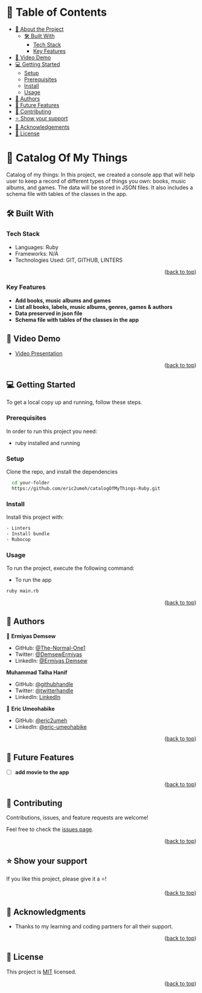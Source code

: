 # 📗 Table of Contents

- [📖 About the Project](#about-project)
  - [🛠 Built With](#built-with)
    - [Tech Stack](#tech-stack)
    - [Key Features](#key-features)
- [🚀 Video Demo ](#-video-demo-)
- [💻 Getting Started](#getting-started)
  - [Setup](#setup)
  - [Prerequisites](#prerequisites)
  - [Install](#install)
  - [Usage](#usage)
- [👥 Authors](#authors)
- [🔭 Future Features](#future-features)
- [🤝 Contributing](#contributing)
- [⭐️ Show your support](#support)
- [🙏 Acknowledgements](#acknowledgements)
- [📝 License](#license)

# 📖 Catalog Of My Things <a name="about-project"></a>

Catalog of my things: In this project, we created a console app that will help user to keep a record of different types of things you own: books, music albums, and games. The data will be stored in JSON files. It also includes a schema file with tables of the classes in the app.

## 🛠 Built With <a name="built-with"></a>

### Tech Stack <a name="tech-stack"></a>

- Languages: Ruby
- Frameworks: N/A
- Technologies Used: GIT, GITHUB, LINTERS

<p align="right">(<a href="#readme-top">back to top</a>)</p>

### Key Features <a name="key-features"></a>

- **Add books, music albums and games**
- **List all books, labels, music albums, genres, games & authors**
- **Data preserved in json file**
- **Schema file with tables of the classes in the app**

<!-- video DEMO -->

## 🚀 Video Demo <a name="video-demo"></a>

- [Video Presentation]()

<p align="right">(<a href="#readme-top">back to top</a>)</p>

## 💻 Getting Started <a name="getting-started"></a>

To get a local copy up and running, follow these steps.

### Prerequisites

In order to run this project you need:

- ruby installed and running

### Setup

Clone the repo, and install the dependencies

```sh
  cd your-folder
  https://github.com/eric2umeh/catalogOfMyThings-Ruby.git
```

### Install

Install this project with:

```sh
- Linters
- Install bundle
- Rubocop
```

### Usage

To run the project, execute the following command:

- To run the app
```sh
ruby main.rb
```

<p align="right">(<a href="#readme-top">back to top</a>)</p>

## 👥 Authors <a name="authors"></a>

👤 **Ermiyas Demsew**

- GitHub: [@The-Normal-One1](https://github.com/The-Normal-One1)
- Twitter: [@DemsewErmiyas](https://twitter.com/DemsewErmiyas)
- LinkedIn: [@Ermiyas Demsew](https://www.linkedin.com/in/ermiyas-demsew-616b1b19a/)

**Muhammad Talha Hanif**

- GitHub: [@githubhandle](https://github.com/Talha-Hanif5666)
- Twitter: [@twitterhandle](https://twitter.com/TalhaHa45039660?t=R4git6jFgsysI4xPxmN-ag&s=09)
- LinkedIn: [LinkedIn](https://www.linkedin.com/in/muhammad-talha-hanif-6b1355116)

👤 **Eric Umeohabike**

- GitHub: [@eric2umeh](https://github.com/eric2umeh)
- LinkedIn: [@eric-umeohabike](https://www.linkedin.com/in/eric-umeohabike/)

<p align="right">(<a href="#readme-top">back to top</a>)</p>

## 🔭 Future Features <a name="future-features"></a>

- [ ] **add movie to the app**

<p align="right">(<a href="#readme-top">back to top</a>)</p>

## 🤝 Contributing <a name="contributing"></a>

Contributions, issues, and feature requests are welcome!

Feel free to check the [issues page](https://github.com/eric2ume/catalogOfMyThings-Ruby/issues).

<p align="right">(<a href="#readme-top">back to top</a>)</p>

## ⭐️ Show your support <a name="support"></a>

If you like this project, please give it a ⭐️!

<p align="right">(<a href="#readme-top">back to top</a>)</p>

## 🙏 Acknowledgments <a name="acknowledgements"></a>

- Thanks to my learning and coding partners for all their support.

<p align="right">(<a href="#readme-top">back to top</a>)</p>

## 📝 License <a name="license"></a>

This project is [MIT](./LICENSE) licensed.

<p align="right">(<a href="#readme-top">back to top</a>)</p>
